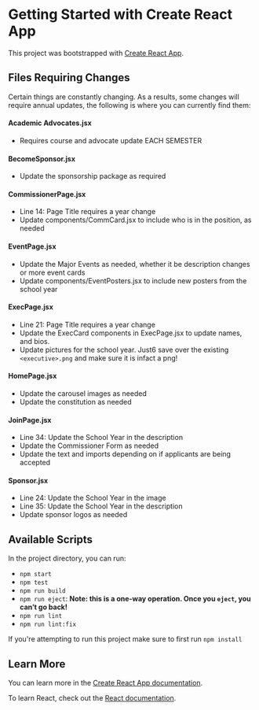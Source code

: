 # Getting Started with Create React App
This project was bootstrapped with [Create React App](https://github.com/facebook/create-react-app).

## Files Requiring Changes
Certain things are constantly changing. As a results, some changes will require annual updates, the following is where you can currently find them:
#### Academic Advocates.jsx
* Requires course and advocate update EACH SEMESTER
#### BecomeSponsor.jsx
* Update the sponsorship package as required
#### CommissionerPage.jsx
* Line 14: Page Title requires a year change
* Update components/CommCard.jsx to include who is in the position, as needed
#### EventPage.jsx
* Update the Major Events as needed, whether it be description changes or more event cards
* Update components/EventPosters.jsx to include new posters from the school year
#### ExecPage.jsx
* Line 21: Page Title requires a year change
* Update the ExecCard components in ExecPage.jsx to update names, and bios.
* Update pictures for the school year. Just6 save over the existing `<executive>.png` and make sure it is infact a png!
#### HomePage.jsx
* Update the carousel images as needed
* Update the constitution as needed
#### JoinPage.jsx
* Line 34: Update the School Year in the description
* Update the Commissioner Form as needed
* Update the text and imports depending on if applicants are being accepted
#### Sponsor.jsx
* Line 24: Update the School Year in the image
* Line 35: Update the School Year in the description
* Update sponsor logos as needed

## Available Scripts
In the project directory, you can run:

* `npm start`
* `npm test`
* `npm run build`
* `npm run eject`: **Note: this is a one-way operation. Once you `eject`, you can’t go back!**
* `npm run lint`
* `npm run lint:fix`

If you're attempting to run this project make sure to first run `npm install`

## Learn More

You can learn more in the [Create React App documentation](https://facebook.github.io/create-react-app/docs/getting-started).

To learn React, check out the [React documentation](https://reactjs.org/).
